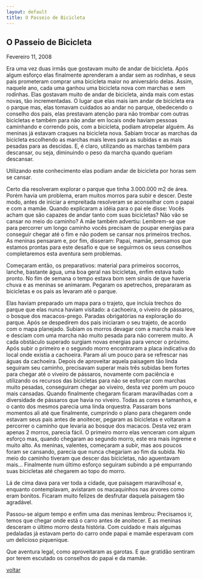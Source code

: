 ```yaml
---
layout: default
title: O Passeio de Bicicleta
--- 
```


## O Passeio de Bicicleta

Fevereiro 11, 2008

Era uma vez duas irmãs que gostavam muito de andar de bicicleta. Após algum esforço elas finalmente aprenderam a andar sem as rodinhas, e seus pais prometeram comprar uma bicicleta maior no aniversário delas. Assim, naquele ano, cada uma ganhou uma bicicleta nova com marchas e sem rodinhas. Elas gostavam muito de andar de bicicleta, ainda mais com estas novas, tão incrementadas. O lugar que elas mais iam andar de bicicleta era o parque mas, elas tomavam cuidados ao andar no parque, obedecendo o conselho dos pais, elas prestavam atenção para não trombar com outras bicicletas e também para não andar em locais onde haviam pessoas caminhando e correndo pois, com a bicicleta, podiam atropelar alguém. As meninas já estavam craques na bicicleta nova. Sabiam trocar as marchas da bicicleta escolhendo as marchas mais leves para as subidas e as mais pesadas para as descidas. E, é claro, utilizando as marchas também para descansar, ou seja, diminuindo o peso da marcha quando queriam descansar.

Utilizando este conhecimento elas podiam andar de bicicleta por horas sem se cansar.

Certo dia resolveram explorar o parque que tinha 3.000.000  m2 de área. Porém havia um problema, eram muitos morros para subir e descer. Deste modo, antes de iniciar a empreitada resolveram se aconselhar com o papai e com a mamãe. Quando explicaram a idéia para o pai ele disse: Vocês acham que são capazes de andar tanto com suas bicicletas? Não vão se cansar no meio do caminho? A mãe também advertiu: Lembrem-se que para percorrer um longo caminho vocês precisam de poupar energias para conseguir chegar até o fim e não podem se cansar nos primeiros trechos. As meninas pensaram e, por fim, disseram: Papai, mamãe, pensamos que estamos prontas para este desafio e que se seguirmos os seus conselhos completaremos esta aventura sem problemas.

Começaram então, os preparativos: material para primeiros socorros, lanche, bastante água, uma boa geral nas bicicletas, enfim estava tudo pronto. No fim de semana o tempo estava bom sem sinais de que haveria chuva e as meninas se animaram. Pegaram os apetrechos, prepararam as bicicletas e os pais as levaram até o parque.

Elas haviam preparado um mapa para o trajeto, que incluía trechos do parque que elas nunca haviam visitado: a cachoeira, o viveiro de pássaros, o bosque dos macacos-prego. Paradas obrigatórias na exploração do parque. Após se despedirem dos pais iniciaram o seu trajeto, de acordo com o mapa planejado. Subiam os morros devagar com a marcha mais leve e desciam com uma marcha não muito pesada para não correrem muito. A cada obstáculo superado surgiam novas energias para vencer o próximo. Após subir o primeiro e o segundo morro encontraram a placa indicativa do local onde existia a cachoeira. Param ali um pouco para se refrescar nas águas da cachoeira. Depois de aproveitar aquela paisagem tão linda seguiram seu caminho, precisavam superar mais três subidas bem fortes para chegar até o viveiro de pássaros, novamente com paciência e utilizando os recursos das bicicletas para não se esforçar com marchas muito pesadas, conseguiram chegar ao viveiro, desta vez porém um pouco mais cansadas. Quando finalmente chegaram ficaram maravilhadas com a diversidade de pássaros que havia no viveiro. Todas as cores e tamanhos, e o canto dos mesmos parecia uma linda orquestra. Passaram bons momentos ali até que finalmente, cumprindo o plano para chegarem onde estavam seus pais antes de anoitecer, pegaram as bicicletas e voltaram a percorrer o caminho que levaria ao bosque dos macacos. Desta vez eram apenas 2 morros, parecia fácil. O primeiro morro elas venceram com algum esforço mas, quando chegaram ao segundo morro, este era mais íngreme e muito alto. As meninas, valentes, começaram a subir, mas aos poucos foram se cansando, parecia que nunca chegariam ao fim da subida. No meio do caminho tiveram que descer das bicicletas, não aguentavam mais… Finalmente num último esforço seguiram subindo a pé empurrando suas bicicletas até chegarem ao topo do morro.

Lá de cima dava para ver toda a cidade, que paisagem maravilhosa! e, enquanto contemplavam, avistaram os macaquinhos nas árvores como eram bonitos. Ficaram muito felizes de desfrutar daquela paisagem tão agradável.

Passou-se algum tempo e enfim uma das meninas lembrou: Precisamos ir, temos que chegar onde está o carro antes de anoitecer. E as meninas desceram o último morro desta história. Com cuidado e mais algumas pedaladas já estavam perto do carro onde papai e mamãe esperavam com um delicioso piquenique.

Que aventura legal, como aproveitaram as garotas. E que gratidão sentiram por terem escutado os conselhos do papai e da mamãe.

[voltar](./)